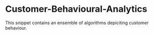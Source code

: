 # Customer-Behavioural-Analytics
This snippet contains an ensemble of algorithms depiciting customer behaviour.
